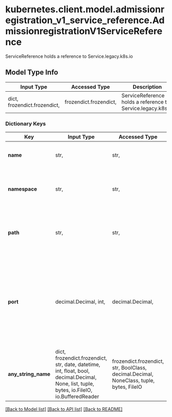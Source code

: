 # kubernetes.client.model.admissionregistration_v1_service_reference.AdmissionregistrationV1ServiceReference

ServiceReference holds a reference to Service.legacy.k8s.io

## Model Type Info
Input Type | Accessed Type | Description | Notes
------------ | ------------- | ------------- | -------------
dict, frozendict.frozendict,  | frozendict.frozendict,  | ServiceReference holds a reference to Service.legacy.k8s.io | 

### Dictionary Keys
Key | Input Type | Accessed Type | Description | Notes
------------ | ------------- | ------------- | ------------- | -------------
**name** | str,  | str,  | &#x60;name&#x60; is the name of the service. Required | 
**namespace** | str,  | str,  | &#x60;namespace&#x60; is the namespace of the service. Required | 
**path** | str,  | str,  | &#x60;path&#x60; is an optional URL path which will be sent in any request to this service. | [optional] 
**port** | decimal.Decimal, int,  | decimal.Decimal,  | If specified, the port on the service that hosting webhook. Default to 443 for backward compatibility. &#x60;port&#x60; should be a valid port number (1-65535, inclusive). | [optional] value must be a 32 bit integer
**any_string_name** | dict, frozendict.frozendict, str, date, datetime, int, float, bool, decimal.Decimal, None, list, tuple, bytes, io.FileIO, io.BufferedReader | frozendict.frozendict, str, BoolClass, decimal.Decimal, NoneClass, tuple, bytes, FileIO | any string name can be used but the value must be the correct type | [optional]

[[Back to Model list]](../../README.md#documentation-for-models) [[Back to API list]](../../README.md#documentation-for-api-endpoints) [[Back to README]](../../README.md)

